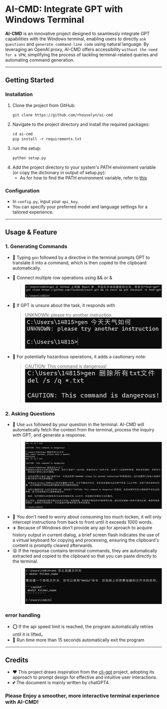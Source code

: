 # AI-CMD: Integrate GPT with Windows Terminal

**AI-CMD** is an innovative project designed to seamlessly integrate GPT capabilities with the Windows terminal, enabling users to directly `ask questions` and `generate command-line code` using natural language. By leveraging an OpenAI proxy, AI-CMD offers accessibility `without the need for a VPN`, simplifying the process of tackling terminal-related queries and automating command generation.

---
## Getting Started

### Installation
1. Clone the project from GitHub:
   ```
   git clone https://github.com/rhouselyn/ai-cmd
   ```
2. Navigate to the project directory and install the required packages:
   ```
   cd ai-cmd
   pip install -r requirements.txt
   ```
3. run the setup:
    ```
    python setup.py
    ```
4. Add the project directory to your system's PATH environment variable (or copy the dictionary in output of setup.py):
   - As for how to find the PATH environment variable, refer to [this](https://support.esri.com/zh-cn/knowledge-base/edit-an-environment-variable-1462478594981-000002146)

### Configuration
- In `config.py`, input your `api_key`.
- You can specify your preferred model and language settings for a tailored experience.
---
## Usage & Feature

### 1. Generating Commands
- :running: Typing `gen` followed by a directive in the terminal prompts GPT to translate it into a command, which is then copied to the clipboard automatically.
- :couple_with_heart: Connect multiple row operations using && or &
  > ![image](imgs/309721211-60b89883-3303-4fdf-b1c2-024e901f5eb6.png)

- :pig: If GPT is unsure about the task, it responds with
  > UNKNOWN: please try another instruction.
  ![image](imgs/309720831-dc76c452-4e89-4250-a516-f08bcf8e1f4e.png)

- :sparkler: For potentially hazardous operations, it adds a cautionary note:
  > CAUTION: This command is dangerous!
  ![image](imgs/309721026-40905fbe-3369-40e8-9962-9d8df8684ff8.png)
  
### 2. Asking Questions
- :boot: Use `ask` followed by your question in the terminal. AI-CMD will automatically fetch the context from the terminal, process the inquiry with GPT, and generate a response.
   > ![image](imgs/309721819-07c22102-83b9-4b20-b084-b17f963d7351.png)
- :hamburger: You don't need to worry about consuming too much tocken, it will only intercept instructions from back to front until it exceeds 1000 words.
- :airplane: Because of Windows don't provide any api for aproach to acquire history output in current dialog, a brief screen flash indicates the use of a virtual keyboard for copying and processing, ensuring the clipboard's content is promptly cleared afterwards.
- :stuck_out_tongue_closed_eyes: If the response contains terminal commands, they are automatically extracted and copied to the clipboard so that you can paste directly to the terminal.
   > ![image](imgs/微信图片_20240305110933.png)
   
### error handling
- :o: If the api speed limit is reached, the program automatically retries until it is lifted。
- :red_circle: Run time more than 15 seconds automatically exit the program
  
---
## Credits
- :heart: This project draws inspiration from the [cli-gpt](https://github.com/MagicCube/cli-gpt?tab=readme-ov-file) project, adopting its approach to prompt design for effective and intuitive user interactions. 
- :two_hearts: The document is mainly written by chatGPT4.

### Please Enjoy a smoother, more interactive terminal experience with AI-CMD!
